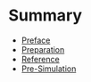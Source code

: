 # Summary

* [Preface](README.md)
* [Preparation](0-Preparation.md)
* [Reference](Reference.md)
* [Pre-Simulation](1-PreSimulation)

